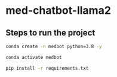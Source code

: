 # med-chatbot-llama2

## Steps to run the project
```bash
conda create -n medbot python=3.8 -y
```

```bash
conda activate medbot
```

```bash
pip install -r requirements.txt
```